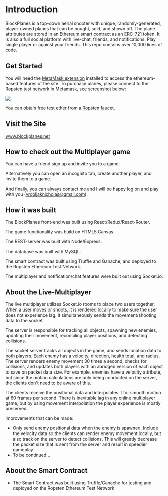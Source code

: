 # Introduction
BlockPlanes is a top-down aerial shooter with unique, randomly-generated, player-owned planes that can be bought, sold, and shown off. The plane attributes are stored in an Ethereum smart contract as an ERC-721 token. It is also a full social platform with live-chat, friends, and notifications. Play single player or against your friends. This repo contains over 10,000 lines of code.

## Get Started
You will need the <a href='https://metamask.io'>MetaMask extension</a> installed to access the ethereum-based features of the site. To purchase planes, please connect to the Ropsten test network in Metamask, see screenshot below:

<img size='tiny' src='http://res.cloudinary.com/dkkgoc7cc/image/upload/v1527350272/Screenshot_1.png'/>

You can obtain free test ether from a <a href='http://faucet.ropsten.be:3001'>Ropsten faucet</a>. 

## Visit the Site
www.blockplanes.net

## How to check out the Multiplayer game
You can have a friend sign up and invite you to a game. 

Alternatively you can open an incognito tab, create another player, and invite them to a game. 

And finally, you can always contact me and I will be happy log on and play with you (vrdoljaknicholas@gmail.com).

## How it was built
The BlockPlanes front-end was built using React/Redux/React-Router. 

The game functionality was build on HTML5 Canvas. 

The REST-server was built with Node/Express.

The database was built with MySQL. 

The smart contract was built using Truffle and Ganache, and deployed to the Ropsten Ethereum Test Network.

The multiplayer and notification/chat features were built out using Socket.io. 

## About the Live-Multiplayer
The live multiplayer utilizes Socket.io rooms to place two users together. When a user moves or shoots, it is rendered locally to make sure the user does not experience lag. It simultaneously sends the movement/shooting data to the socket. 

The server is responsible for tracking all objects, spawning new enemies, updating their movement, reconciling player positions, and detecting collisions. 

The socket server tracks all objects in the game, and sends location data to both players. Each enemy has a velocity, direction, health total, and radius. The server renders enemy movement 30 times a second, checks for collisions, and updates both players with an abridged version of each object to save on packet data size. For example, enemies have a velocity attribute, but since the motion calculations are only being conducted on the server, the clients don't need to be aware of this. 

The clients receive the positional data and interpolates it for smooth motion at 60 frames per second. There is inevitable lag in any online multiplayer game, but by using movement interpolation the player experience is mostly preserved. 

Improvements that can be made: 
   - Only send enemy positional data when the enemy is spawned. Include the velocity data so the clients can render enemy movement locally, but also track on the server to detect collisions. This will greatly decrease the packet size that is sent from the server and result in speedier gameplay. 
   - To be continued...
   
## About the Smart Contract
  - The Smart Contract was built using Truffle/Ganache for testing and deployed on the Ropsten Ethereum Test Network
